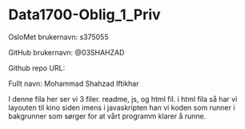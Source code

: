 # Data1700-Oblig_1_Priv

OsloMet brukernavn: s375055

GitHub brukernavn: @03SHAHZAD

Github repo URL: 

Fullt navn: Mohammad Shahzad Iftikhar

I denne fila her ser vi 3 filer. readme, js, og html fil. i html fila så har vi layouten til kino siden imens i javaskripten han vi koden som runner i bakgrunner som sørger for at vårt programm klarer å runne. 
